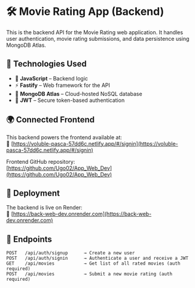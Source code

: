 # 🛠️ Movie Rating App (Backend)

This is the backend API for the Movie Rating web application. It handles user authentication, movie rating submissions, and data persistence using MongoDB Atlas.

## 🧰 Technologies Used

- 🧾 **JavaScript** – Backend logic
- ⚡ **Fastify** – Web framework for the API
- 🍃 **MongoDB Atlas** – Cloud-hosted NoSQL database
- 🔐 **JWT** – Secure token-based authentication

## 🌍 Connected Frontend

This backend powers the frontend available at:  
🔗 [https://voluble-pasca-57dd6c.netlify.app/#/signin](https://voluble-pasca-57dd6c.netlify.app/#/signin)

Frontend GitHub repository:  
[https://github.com/Ugo02/App_Web_Dev](https://github.com/Ugo02/App_Web_Dev)

## 🚀 Deployment

The backend is live on Render:  
🔗 [https://back-web-dev.onrender.com](https://back-web-dev.onrender.com)

## 📂 Endpoints

```http
POST   /api/auth/signup      → Create a new user
POST   /api/auth/signin      → Authenticate a user and receive a JWT
GET    /api/movies           → Get list of all rated movies (auth required)
POST   /api/movies           → Submit a new movie rating (auth required)
